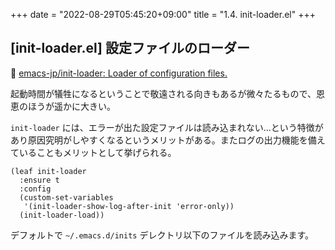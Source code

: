+++
date = "2022-08-29T05:45:20+09:00"
title = "1.4. init-loader.el"
+++

## [init-loader.el] 設定ファイルのローダー 
🔗 [emacs-jp/init-loader: Loader of configuration files.](https://github.com/emacs-jp/init-loader/) 

起動時間が犠牲になるということで敬遠される向きもあるが微々たるもので、恩恵のほうが遥かに大きい。

`init-loader` には、エラーが出た設定ファイルは読み込まれない...という特徴があり原因究明がしやすくなるというメリットがある。またログの出力機能を備えていることもメリットとして挙げられる。

```elisp
(leaf init-loader
  :ensure t
  :config
  (custom-set-variables
   '(init-loader-show-log-after-init 'error-only))
  (init-loader-load))
```

デフォルトで `~/.emacs.d/inits` デレクトリ以下のファイルを読み込みます。
